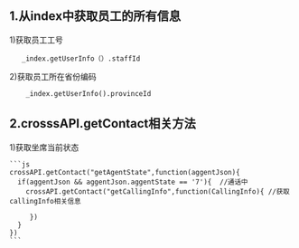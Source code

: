 ## 1.从index中获取员工的所有信息
    
   1)获取员工工号
    
       _index.getUserInfo（）.staffId
      
   2)获取员工所在省份编码
      
        _index.getUserInfo().provinceId
        
        
## 2.crosssAPI.getContact相关方法
   
   1)获取坐席当前状态
    
    ```js
    crossAPI.getContact("getAgentState",function(aggentJson){
      if(aggentJson && aggentJson.aggentState == '7'){  //通话中
        crossAPI.getContact("getCallingInfo",function(CallingInfo){ //获取callingInfo相关信息

         })
      }
    })
    ```
        
    
